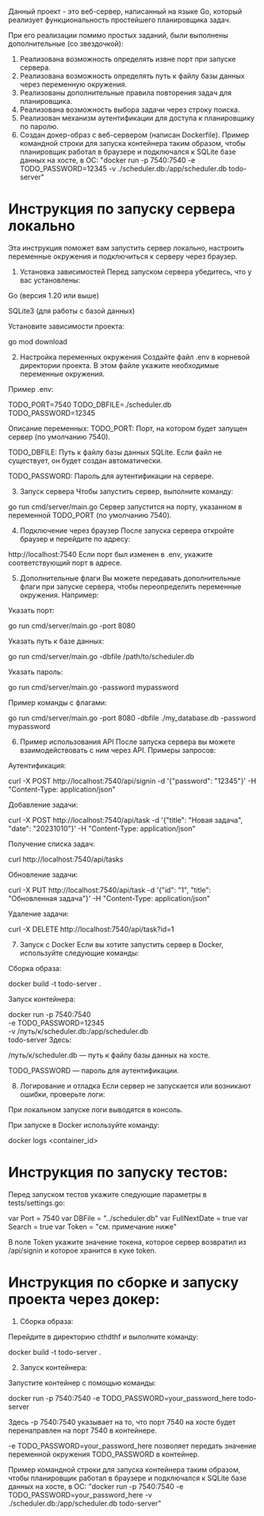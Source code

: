 Данный проект - это веб-сервер, написанный на языке Go, который реализует функциональность простейшего планировщика задач.

При его реализации помимо простых заданий, были выполнены дополнительные (со звездочкой):
1. Реализована возможность определять извне порт при запуске сервера.
2. Реализована возможность определять путь к файлу базы данных через переменную окружения.
3. Реализованы дополнительные правила повторения задач для планировщика.
4. Реализована возможность выбора задачи через строку поиска.
5. Реализован механизм аутентификации для доступа к планировщику по паролю.
6. Создан докер-образ с веб-сервером (написан Dockerfile). Пример командной строки для запуска контейнера таким образом, чтобы планировщик работал в браузере и подключался к SQLite базе данных на хосте, в ОС: "docker run -p 7540:7540 -e TODO_PASSWORD=12345 -v ./scheduler.db:/app/scheduler.db todo-server"

# Инструкция по запуску сервера локально
Эта инструкция поможет вам запустить сервер локально, настроить переменные окружения и подключиться к серверу через браузер.

1. Установка зависимостей
Перед запуском сервера убедитесь, что у вас установлены:

Go (версия 1.20 или выше)

SQLite3 (для работы с базой данных)

Установите зависимости проекта:

go mod download

2. Настройка переменных окружения
Создайте файл .env в корневой директории проекта. В этом файле укажите необходимые переменные окружения.

Пример .env:

TODO_PORT=7540
TODO_DBFILE=./scheduler.db
TODO_PASSWORD=12345

Описание переменных:
TODO_PORT: Порт, на котором будет запущен сервер (по умолчанию 7540).

TODO_DBFILE: Путь к файлу базы данных SQLite. Если файл не существует, он будет создан автоматически.

TODO_PASSWORD: Пароль для аутентификации на сервере.

3. Запуск сервера
Чтобы запустить сервер, выполните команду:

go run cmd/server/main.go
Сервер запустится на порту, указанном в переменной TODO_PORT (по умолчанию 7540).

4. Подключение через браузер
После запуска сервера откройте браузер и перейдите по адресу:

http://localhost:7540
Если порт был изменен в .env, укажите соответствующий порт в адресе.

5. Дополнительные флаги
Вы можете передавать дополнительные флаги при запуске сервера, чтобы переопределить переменные окружения. Например:

Указать порт:

go run cmd/server/main.go -port 8080

Указать путь к базе данных:

go run cmd/server/main.go -dbfile /path/to/scheduler.db

Указать пароль:

go run cmd/server/main.go -password mypassword

Пример команды с флагами:

go run cmd/server/main.go -port 8080 -dbfile ./my_database.db -password mypassword

6. Пример использования API
После запуска сервера вы можете взаимодействовать с ним через API. Примеры запросов:

Аутентификация:

curl -X POST http://localhost:7540/api/signin -d '{"password": "12345"}' -H "Content-Type: application/json"

Добавление задачи:

curl -X POST http://localhost:7540/api/task -d '{"title": "Новая задача", "date": "20231010"}' -H "Content-Type: application/json"

Получение списка задач:

curl http://localhost:7540/api/tasks

Обновление задачи:

curl -X PUT http://localhost:7540/api/task -d '{"id": "1", "title": "Обновленная задача"}' -H "Content-Type: application/json"

Удаление задачи:

curl -X DELETE http://localhost:7540/api/task?id=1

7. Запуск с Docker
Если вы хотите запустить сервер в Docker, используйте следующие команды:

Сборка образа:

docker build -t todo-server .

Запуск контейнера:

docker run -p 7540:7540 \
  -e TODO_PASSWORD=12345 \
  -v /путь/к/scheduler.db:/app/scheduler.db \
  todo-server
Здесь:

/путь/к/scheduler.db — путь к файлу базы данных на хосте.

TODO_PASSWORD — пароль для аутентификации.

8. Логирование и отладка
Если сервер не запускается или возникают ошибки, проверьте логи:

При локальном запуске логи выводятся в консоль.

При запуске в Docker используйте команду:

docker logs <container_id>


# Инструкция по запуску тестов: 

Перед запуском тестов укажите следующие параметры в tests/settings.go:

var Port = 7540
var DBFile = "../scheduler.db"
var FullNextDate = true
var Search = true
var Token = "см. примечание ниже" 

В поле Token укажите значение токена, которое сервер возвратил из /api/signin и которое хранится в куке token.

# Инструкция по сборке и запуску проекта через докер:

1. Сборка образа:

Перейдите в директорию cthdthf и выполните команду:

docker build -t todo-server .

2. Запуск контейнера:

Запустите контейнер с помощью команды:

docker run -p 7540:7540 -e TODO_PASSWORD=your_password_here todo-server

Здесь -p 7540:7540 указывает на то, что порт 7540 на хосте будет перенаправлен на порт 7540 в контейнере.

-e TODO_PASSWORD=your_password_here позволяет передать значение переменной окружения TODO_PASSWORD в контейнер.

Пример командной строки для запуска контейнера таким образом, чтобы планировщик работал в браузере и подключался к SQLite базе данных на хосте, в ОС: "docker run -p 7540:7540 -e TODO_PASSWORD=your_password_here -v ./scheduler.db:/app/scheduler.db todo-server"